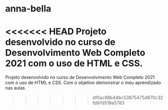 # anna-bella 
<<<<<<< HEAD
 Projeto desenvolvido no curso de Desenvolvimento Web Completo 2021 com o uso de HTML e CSS.
=======
 Projeto desenvolvido no curso de Desenvolvimento Web Completo 2021 com o uso de HTML e CSS. Com o objetivo demonstrar o meu aprendizado nas aulas.
>>>>>>> df0ac98b44bc53875475d870c32fd97d519a5783
